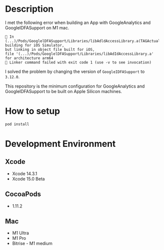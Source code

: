 # Description
I met the following error when building an App with GoogleAnalytics and GoogleIDFASupport on M1 mac.
```
🔴 In (...)/Pods/GooglelDFASupport/Libraries/libAdldAccessLibrary.a(TAGActualAddAccess.o),
building for iOS Simulator, 
but linking in object file built for iOS, 
file '(...)/Pods/GooglelDFASupport/Libraries/libAdIdAccessLibrary.a' 
for architecture arm64
🔴 Linker command failed with exit code 1 (use -v to see invocation)
```

 I solved the problem by changing the version of `GoogleIDFASupport` to `3.12.0`.

 This repository is the minimum configuration for GoogleAnalytics and GoogleIDFASupport to be built on Apple Silicon machines.


# How to setup
```sh
pod install
```

# Development Environment
## Xcode
* Xcode 14.3.1
* Xcode 15.0 Beta

## CocoaPods
* 1.11.2

## Mac
* M1 Ultra
* M1 Pro
* Bitrise - M1 medium
